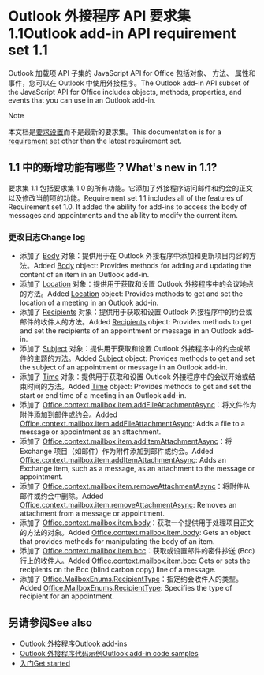 # <a name="outlook-add-in-api-requirement-set-11"></a><span data-ttu-id="2d87a-101">Outlook 外接程序 API 要求集 1.1</span><span class="sxs-lookup"><span data-stu-id="2d87a-101">Outlook add-in API requirement set 1.1</span></span>

<span data-ttu-id="2d87a-102">Outlook 加载项 API 子集的 JavaScript API for Office 包括对象、 方法、 属性和事件，您可以在 Outlook 中使用外接程序。</span><span class="sxs-lookup"><span data-stu-id="2d87a-102">The Outlook add-in API subset of the JavaScript API for Office includes objects, methods, properties, and events that you can use in an Outlook add-in.</span></span>

> [!NOTE]
> <span data-ttu-id="2d87a-103">本文档是[要求设置](/javascript/office/requirement-sets/outlook-api-requirement-sets)而不是最新的要求集。</span><span class="sxs-lookup"><span data-stu-id="2d87a-103">This documentation is for a [requirement set](/javascript/office/requirement-sets/outlook-api-requirement-sets) other than the latest requirement set.</span></span> 

## <a name="whats-new-in-11"></a><span data-ttu-id="2d87a-104">1.1 中的新增功能有哪些？</span><span class="sxs-lookup"><span data-stu-id="2d87a-104">What's new in 1.1?</span></span>

<span data-ttu-id="2d87a-p101">要求集 1.1 包括要求集 1.0 的所有功能。它添加了外接程序访问邮件和约会的正文以及修改当前项的功能。</span><span class="sxs-lookup"><span data-stu-id="2d87a-p101">Requirement set 1.1 includes all of the features of Requirement set 1.0. It added the ability for add-ins to access the body of messages and appointments and the ability to modify the current item.</span></span>

### <a name="change-log"></a><span data-ttu-id="2d87a-107">更改日志</span><span class="sxs-lookup"><span data-stu-id="2d87a-107">Change log</span></span>

- <span data-ttu-id="2d87a-108">添加了 [Body](/javascript/api/outlook_1_1/office.body) 对象：提供用于在 Outlook 外接程序中添加和更新项目内容的方法。</span><span class="sxs-lookup"><span data-stu-id="2d87a-108">Added [Body](/javascript/api/outlook_1_1/office.body) object: Provides methods for adding and updating the content of an item in an Outlook add-in.</span></span>
- <span data-ttu-id="2d87a-109">添加了 [Location](/javascript/api/outlook_1_1/office.location) 对象：提供用于获取和设置 Outlook 外接程序中的会议地点的方法。</span><span class="sxs-lookup"><span data-stu-id="2d87a-109">Added [Location](/javascript/api/outlook_1_1/office.location) object: Provides methods to get and set the location of a meeting in an Outlook add-in.</span></span>
- <span data-ttu-id="2d87a-110">添加了 [Recipients](/javascript/api/outlook_1_1/office.recipients) 对象：提供用于获取和设置 Outlook 外接程序中的约会或邮件的收件人的方法。</span><span class="sxs-lookup"><span data-stu-id="2d87a-110">Added [Recipients](/javascript/api/outlook_1_1/office.recipients) object: Provides methods to get and set the recipients of an appointment or message in an Outlook add-in.</span></span>
- <span data-ttu-id="2d87a-111">添加了 [Subject](/javascript/api/outlook_1_1/office.subject) 对象：提供用于获取和设置 Outlook 外接程序中的约会或邮件的主题的方法。</span><span class="sxs-lookup"><span data-stu-id="2d87a-111">Added [Subject](/javascript/api/outlook_1_1/office.subject) object: Provides methods to get and set the subject of an appointment or message in an Outlook add-in.</span></span>
- <span data-ttu-id="2d87a-112">添加了 [Time](/javascript/api/outlook_1_1/office.time) 对象：提供用于获取和设置 Outlook 外接程序中的会议开始或结束时间的方法。</span><span class="sxs-lookup"><span data-stu-id="2d87a-112">Added [Time](/javascript/api/outlook_1_1/office.time) object: Provides methods to get and set the start or end time of a meeting in an Outlook add-in.</span></span>
- <span data-ttu-id="2d87a-113">添加了 [Office.context.mailbox.item.addFileAttachmentAsync](office.context.mailbox.item.md#addfileattachmentasyncuri-attachmentname-options-callback)：将文件作为附件添加到邮件或约会。</span><span class="sxs-lookup"><span data-stu-id="2d87a-113">Added [Office.context.mailbox.item.addFileAttachmentAsync](office.context.mailbox.item.md#addfileattachmentasyncuri-attachmentname-options-callback): Adds a file to a message or appointment as an attachment.</span></span>
- <span data-ttu-id="2d87a-114">添加了 [Office.context.mailbox.item.addItemAttachmentAsync](office.context.mailbox.item.md#additemattachmentasyncitemid-attachmentname-options-callback)：将 Exchange 项目（如邮件）作为附件添加到邮件或约会。</span><span class="sxs-lookup"><span data-stu-id="2d87a-114">Added [Office.context.mailbox.item.addItemAttachmentAsync](office.context.mailbox.item.md#additemattachmentasyncitemid-attachmentname-options-callback): Adds an Exchange item, such as a message, as an attachment to the message or appointment.</span></span>
- <span data-ttu-id="2d87a-115">添加了 [Office.context.mailbox.item.removeAttachmentAsync](office.context.mailbox.item.md#removeattachmentasyncattachmentid-options-callback)：将附件从邮件或约会中删除。</span><span class="sxs-lookup"><span data-stu-id="2d87a-115">Added [Office.context.mailbox.item.removeAttachmentAsync](office.context.mailbox.item.md#removeattachmentasyncattachmentid-options-callback): Removes an attachment from a message or appointment.</span></span>
- <span data-ttu-id="2d87a-116">添加了 [Office.context.mailbox.item.body](office.context.mailbox.item.md#body-bodyjavascriptapioutlook11officebody)：获取一个提供用于处理项目正文的方法的对象。</span><span class="sxs-lookup"><span data-stu-id="2d87a-116">Added [Office.context.mailbox.item.body](office.context.mailbox.item.md#body-bodyjavascriptapioutlook11officebody): Gets an object that provides methods for manipulating the body of an item.</span></span>
- <span data-ttu-id="2d87a-117">添加了 [Office.context.mailbox.item.bcc](office.context.mailbox.item.md#bcc-recipientsjavascriptapioutlook11officerecipients)：获取或设置邮件的密件抄送 (Bcc) 行上的收件人。</span><span class="sxs-lookup"><span data-stu-id="2d87a-117">Added [Office.context.mailbox.item.bcc](office.context.mailbox.item.md#bcc-recipientsjavascriptapioutlook11officerecipients): Gets or sets the recipients on the Bcc (blind carbon copy) line of a message.</span></span>
- <span data-ttu-id="2d87a-118">添加了 [Office.MailboxEnums.RecipientType](/javascript/api/outlook_1_1/office.mailboxenums.recipienttype)：指定约会收件人的类型。</span><span class="sxs-lookup"><span data-stu-id="2d87a-118">Added [Office.MailboxEnums.RecipientType](/javascript/api/outlook_1_1/office.mailboxenums.recipienttype): Specifies the type of recipient for an appointment.</span></span>

## <a name="see-also"></a><span data-ttu-id="2d87a-119">另请参阅</span><span class="sxs-lookup"><span data-stu-id="2d87a-119">See also</span></span>

- [<span data-ttu-id="2d87a-120">Outlook 外接程序</span><span class="sxs-lookup"><span data-stu-id="2d87a-120">Outlook add-ins</span></span>](https://docs.microsoft.com/outlook/add-ins/)
- [<span data-ttu-id="2d87a-121">Outlook 外接程序代码示例</span><span class="sxs-lookup"><span data-stu-id="2d87a-121">Outlook add-in code samples</span></span>](https://developer.microsoft.com/outlook/gallery/?filterBy=Outlook,Samples,Add-ins)
- [<span data-ttu-id="2d87a-122">入门</span><span class="sxs-lookup"><span data-stu-id="2d87a-122">Get started</span></span>](https://docs.microsoft.com/outlook/add-ins/quick-start)
